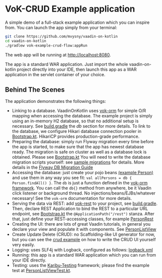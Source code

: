 # VoK-CRUD Example application

A simple demo of a full-stack example application which you can inspire from. You can launch the app simply from your terminal:

```bash
git clone https://github.com/mvysny/vaadin-on-kotlin
cd vaadin-on-kotlin
./gradlew vok-example-crud-flow:appRun
```

The web app will be running at [http://localhost:8080](http://localhost:8080).

The app is a standard WAR application. Just import the whole vaadin-on-kotlin project directly into your IDE, then launch this app
as a WAR application in the servlet container of your choice.

## Behind The Scenes

The application demonstrates the following things:

* Linking to a database. VaadinOnKotlin uses [vok-orm](https://github.com/mvysny/vok-orm) for simple O/R mapping when accessing the database.
  The example project is simply using an in-memory H2 database, so that no additional setup is necessary. See 
  [build.gradle](build.gradle) the *db* section for more details.
  To link to the database, we configure Hikari database connection pooler in [Bootstrap.kt](src/main/kotlin/example/crudflow/Bootstrap.kt).
  HikariCP provides production-grade performance.
* Preparing the database: simply run Flyway migration every time before the app is started, to make sure that the app has newest database ready.
  The migration is safe on cluster as well as a database lock is obtained.
  Please see [Bootstrap.kt](src/main/kotlin/example/crudflow/Bootstrap.kt)
  You will need to write the database migration scripts yourself: see [sample migrations](src/main/resources/db/migration) for details.
  More details in the [Flyway DB Migration Guide](https://flywaydb.org/documentation/migration/sql)
* Accessing the database: just create your pojo beans [(example Person)](src/main/kotlin/example/crudflow/person/Person.kt)
  and use them in any way you see fit:
  `val allPersons = db { Person.findAll() }`. The `db` is just a function defined in the [vok-orm framework](https://github.com/mvysny/vok-orm).
  You can call the `db{}` method from anywhere, be it Vaadin click listener or background thread.
  No injections/beans/EJBs/whatever necessary! See the `vok-orm` documentation for more details.
* Serving the data via REST: add [vok-rest](../vok-rest) to your project, see [build.gradle](build.gradle). Then, declare REST Application to bind
  the REST to a particular URL endpoint, see
  [Bootstrap.kt](src/main/kotlin/example/crudflow/Bootstrap.kt)
  the `@ApplicationPath("/rest")` stanza. After that, just define your REST-accessing classes, for example
  [PersonRest](src/main/kotlin/example/crudflow/PersonRest.kt)
* Creating the UI: there are lots of great Vaadin tutorials, in general you declare your view and populate it with components. See
  [PersonListView](src/main/kotlin/example/crudflow/person/PersonListView.kt)
* Create Update Delete (CRUD): no Scaffolding-like UI generator for now, but you can see the
  [crud example](src/main/kotlin/example/crudflow/person) on how to write the CRUD UI yourself very easily.
* Logging: uses SLF4j with Logback, configured as follows: [logback.xml](src/main/resources/logback.xml)
* Running: this app is a standard WAR application which you can run from your IDE directly.
* Testing: uses the [Karibu-Testing](https://github.com/mvysny/karibu-testing) framework; please find the example test at [PersonListViewTest.kt](src/test/kotlin/example/crudflow/person/PersonListViewTest.kt).
